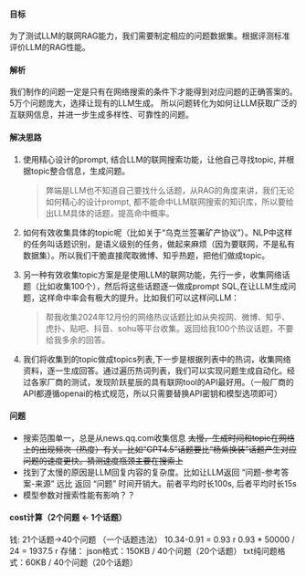 #### 目标
为了测试LLM的联网RAG能力，我们需要制定相应的问题数据集。根据评测标准评价LLM的RAG性能。

#### 解析
我们制作的问题一定是只有在网络搜索的条件下才能得到对应问题的正确答案的。
5万个问题庞大，选择让现有的LLM生成。
所以问题转化为如何让LLM获取广泛的互联网信息，并进一步生成多样性、可靠性的问题。

#### 解决思路
1. 使用精心设计的prompt, 结合LLM的联网搜索功能，让他自己寻找topic, 并根据topic整合信息，生成问题。
    >弊端是LLM也不知道自己要找什么话题，从RAG的角度来讲，我们无论如何精心的设计prompt, 都不能命中LLM联网搜索的知识库，所以要给出LLM具体的话题，提高命中概率。

2. 如何有效收集具体的topic呢（比如关于“乌克兰签署矿产协议”）。NLP中这样的任务叫话题识别，是语义级别的任务，做起来麻烦（因为要联网，不是私有数据集）。所以我们干脆直接爬取微博、知乎热题，把他们做成topic。

3. 另一种有效收集topic方案是是使用LLM的联网功能，先行一步，收集网络话题（比如收集100个），然后将这些话题逐一做成prompt SQL,在让LLM生成问题，这样命中率会有极大的提升。比如我们可以这样问LLM：
    >帮我收集2024年12月份的网络热议话题比如从央视网、微博、知乎、虎扑、贴吧、抖音、sohu等平台收集。返回给我100个热议话题，不要给我多余的回答。

4. 我们将收集到的topic做成topics列表,下一步是根据列表中的热词，收集网络资料，逐一生成回答。通过遍历热词列表，我们可以实现问题生成自动化。经过各家厂商的测试，发现阶跃星辰的具有联网tool的API最好用。（一般厂商的API都遵循openai的格式规范，所以只需要替换API密钥和模型选项即可）

#### 问题 
- 搜索范围单一，总是从news.qq.com收集信息
~~太慢，生成时间和topic在网络上的出现频次（热度）有关。比如“GPT4.5”话题要比“杨紫换装”话题产生对应问题的速度更快。猜测速度瓶颈主要在搜索上~~
- 找到了太慢的原因是LLM回复内容的复杂度。比如让LLM返回 “问题-参考答案-来源” 远比 返回 “问题” 时间开销大。前者平均时长100s, 后者平均时长15s
- 模型参数对搜索性能有影响？？

#### cost计算（2个问题 <- 1个话题）
钱:
21个话题->40个问题 （一个话题违法）
10.34-0.91 = 0.93 r
0.93 * 50000 / 24 = 1937.5 r
存储：
json格式：150KB / 40个问题（20个话题）
txt纯问题格式：60KB / 40个问题（20个话题）






